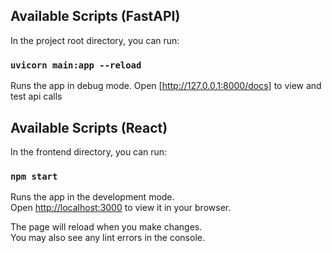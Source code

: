 ## Available Scripts (FastAPI)

In the project root directory, you can run:

### `uvicorn main:app --reload`

Runs the app in debug mode.
Open [http://127.0.0.1:8000/docs] to view and test api calls

## Available Scripts (React)

In the frontend directory, you can run:

### `npm start`

Runs the app in the development mode.\
Open [http://localhost:3000](http://localhost:3000) to view it in your browser.

The page will reload when you make changes.\
You may also see any lint errors in the console.